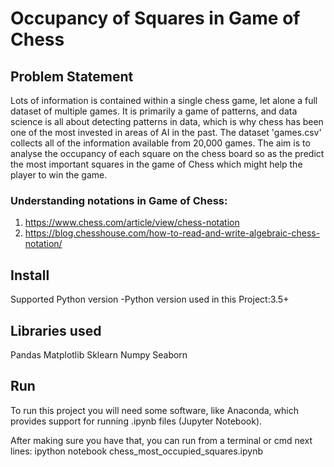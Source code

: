 # Occupancy of Squares in Game of Chess
## Problem Statement

Lots of information is contained within a single chess game, let alone a full dataset of multiple games. It is primarily a game of patterns, and data science is all about detecting patterns in data, which is why chess has been one of the most invested in areas of AI in the past. The dataset 'games.csv' collects all of the information available from 20,000 games. The aim is to analyse the occupancy of each square on the chess board so as the predict the most important squares in the game of Chess which might help the player to win the game.

### Understanding notations in Game of Chess:
1. https://www.chess.com/article/view/chess-notation
2. https://blog.chesshouse.com/how-to-read-and-write-algebraic-chess-notation/

Install
-------------------------------
Supported Python version
    -Python version used in this Project:3.5+

Libraries used
------------------------------
Pandas
Matplotlib
Sklearn
Numpy
Seaborn

Run
------------------------------
To run this project you will need some software, like Anaconda, which provides
support for running .ipynb files (Jupyter Notebook).

After making sure you have that, you can run from a terminal or cmd next lines:
ipython notebook chess_most_occupied_squares.ipynb

